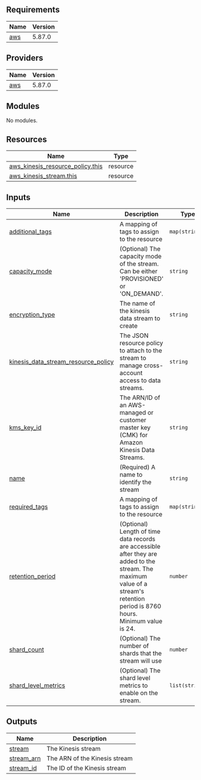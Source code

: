 <!-- BEGIN_TF_DOCS -->
## Requirements

| Name | Version |
|------|---------|
| <a name="requirement_aws"></a> [aws](#requirement\_aws) | 5.87.0 |

## Providers

| Name | Version |
|------|---------|
| <a name="provider_aws"></a> [aws](#provider\_aws) | 5.87.0 |

## Modules

No modules.

## Resources

| Name | Type |
|------|------|
| [aws_kinesis_resource_policy.this](https://registry.terraform.io/providers/hashicorp/aws/5.87.0/docs/resources/kinesis_resource_policy) | resource |
| [aws_kinesis_stream.this](https://registry.terraform.io/providers/hashicorp/aws/5.87.0/docs/resources/kinesis_stream) | resource |

## Inputs

| Name | Description | Type | Default | Required |
|------|-------------|------|---------|:--------:|
| <a name="input_additional_tags"></a> [additional\_tags](#input\_additional\_tags) | A mapping of tags to assign to the resource | `map(string)` | `{}` | no |
| <a name="input_capacity_mode"></a> [capacity\_mode](#input\_capacity\_mode) | (Optional) The capacity mode of the stream. Can be either 'PROVISIONED' or 'ON\_DEMAND'. | `string` | `"PROVISIONED"` | no |
| <a name="input_encryption_type"></a> [encryption\_type](#input\_encryption\_type) | The name of the kinesis data stream to create | `string` | `"KMS"` | no |
| <a name="input_kinesis_data_stream_resource_policy"></a> [kinesis\_data\_stream\_resource\_policy](#input\_kinesis\_data\_stream\_resource\_policy) | The JSON resource policy to attach to the stream to manage cross-account access to data streams. | `string` | `null` | no |
| <a name="input_kms_key_id"></a> [kms\_key\_id](#input\_kms\_key\_id) | The ARN/ID of an AWS-managed or customer master key (CMK) for Amazon Kinesis Data Streams. | `string` | `"alias/aws/kinesis"` | no |
| <a name="input_name"></a> [name](#input\_name) | (Required) A name to identify the stream | `string` | n/a | yes |
| <a name="input_required_tags"></a> [required\_tags](#input\_required\_tags) | A mapping of tags to assign to the resource | `map(string)` | `{}` | no |
| <a name="input_retention_period"></a> [retention\_period](#input\_retention\_period) | (Optional) Length of time data records are accessible after they are added to the stream. The maximum value of a stream's retention period is 8760 hours. Minimum value is 24. | `number` | `24` | no |
| <a name="input_shard_count"></a> [shard\_count](#input\_shard\_count) | (Optional) The number of shards that the stream will use | `number` | `1` | no |
| <a name="input_shard_level_metrics"></a> [shard\_level\_metrics](#input\_shard\_level\_metrics) | (Optional) The shard level metrics to enable on the stream. | `list(string)` | `[]` | no |

## Outputs

| Name | Description |
|------|-------------|
| <a name="output_stream"></a> [stream](#output\_stream) | The Kinesis stream |
| <a name="output_stream_arn"></a> [stream\_arn](#output\_stream\_arn) | The ARN of the Kinesis stream |
| <a name="output_stream_id"></a> [stream\_id](#output\_stream\_id) | The ID of the Kinesis stream |
<!-- END_TF_DOCS -->